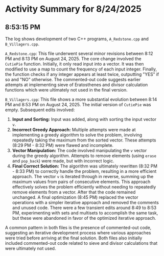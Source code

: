 # Activity Summary for 8/24/2025

## 8:53:15 PM
The log shows development of two C++ programs, `A_Redstone.cpp` and `B_Villagers.cpp`.

`A_Redstone.cpp`:  This file underwent several minor revisions between 8:12 PM and 8:13 PM on August 24, 2025.  The core change involved the `CutiePie` function. Initially, it only read input into a vector. It was then modified to use a map to count the frequency of each input integer. Finally, the function checks if any integer appears at least twice, outputting "YES" if so and "NO" otherwise.  The commented-out code suggests earlier attempts at implementing sieve of Eratosthenes and divisor calculation functions which were ultimately not used in the final version.

`B_Villagers.cpp`: This file shows a more substantial evolution between 8:14 PM and 8:53 PM on August 24, 2025.  The initial version of `CutiePie` was empty.  Subsequent edits involved:

1. **Input and Sorting:** Input was added, along with sorting the input vector `v`.
2. **Incorrect Greedy Approach:**  Multiple attempts were made at implementing a greedy algorithm to solve the problem, involving repeatedly taking the maximum from the sorted vector. These attempts (8:29 PM - 8:32 PM) were flawed and incomplete.
3. **Vector Manipulation:** The code involved manipulating the `v` vector during the greedy algorithm.  Attempts to remove elements (using `erase` and `pop_back`) were made, but with incorrect logic.
4. **Final Correct Solution:**  The algorithm was ultimately rewritten (8:32 PM - 8:33 PM) to correctly handle the problem, resulting in a more efficient approach.  The vector `v` is iterated through in reverse, summing up the maximum values from pairs of consecutive elements. This approach effectively solves the problem efficiently without needing to repeatedly remove elements from a vector. After that the code remained unchanged.  A final optimization (8:45 PM) replaced the vector operations with a simpler iterative approach and removed the comments and unused code.  There were a few transient edits around 8:49 to 8:53 PM, experimenting with sets and multisets to accomplish the same task, but these were abandoned in favor of the optimized iterative approach.

A common pattern in both files is the presence of commented-out code, suggesting an iterative development process where various approaches were tried before arriving at the final solution.  Both files also initially included commented-out code related to sieve and divisor calculations that were ultimately not used.
